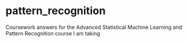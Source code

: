 # pattern_recognition
Coursework answers for the Advanced Statistical Machine Learning and Pattern Recognition course I am taking
